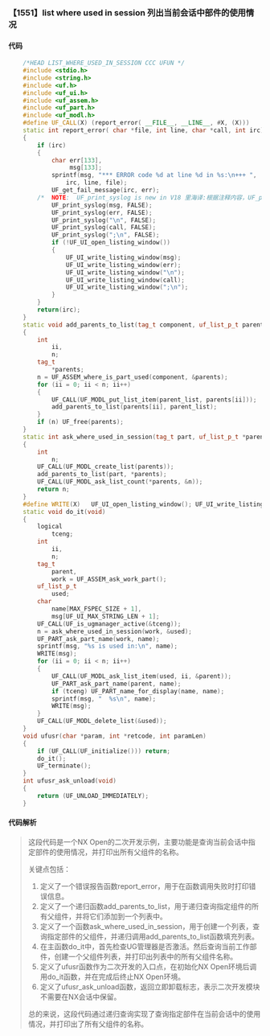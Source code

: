 ### 【1551】list where used in session 列出当前会话中部件的使用情况

#### 代码

```cpp
    /*HEAD LIST_WHERE_USED_IN_SESSION CCC UFUN */  
    #include <stdio.h>  
    #include <string.h>  
    #include <uf.h>  
    #include <uf_ui.h>  
    #include <uf_assem.h>  
    #include <uf_part.h>  
    #include <uf_modl.h>  
    #define UF_CALL(X) (report_error( __FILE__, __LINE__, #X, (X)))  
    static int report_error( char *file, int line, char *call, int irc)  
    {  
        if (irc)  
        {  
            char err[133],  
                 msg[133];  
            sprintf(msg, "*** ERROR code %d at line %d in %s:\n+++ ",  
                irc, line, file);  
            UF_get_fail_message(irc, err);  
        /*  NOTE:  UF_print_syslog is new in V18 里海译:根据注释内容，UF_print_syslog 是 V18 新增的函数。 */  
            UF_print_syslog(msg, FALSE);  
            UF_print_syslog(err, FALSE);  
            UF_print_syslog("\n", FALSE);  
            UF_print_syslog(call, FALSE);  
            UF_print_syslog(";\n", FALSE);  
            if (!UF_UI_open_listing_window())  
            {  
                UF_UI_write_listing_window(msg);  
                UF_UI_write_listing_window(err);  
                UF_UI_write_listing_window("\n");  
                UF_UI_write_listing_window(call);  
                UF_UI_write_listing_window(";\n");  
            }  
        }  
        return(irc);  
    }  
    static void add_parents_to_list(tag_t component, uf_list_p_t parent_list)  
    {  
        int  
            ii,  
            n;  
        tag_t  
            *parents;  
        n = UF_ASSEM_where_is_part_used(component, &parents);  
        for (ii = 0; ii < n; ii++)  
        {  
            UF_CALL(UF_MODL_put_list_item(parent_list, parents[ii]));  
            add_parents_to_list(parents[ii], parent_list);  
        }  
        if (n) UF_free(parents);  
    }  
    static int ask_where_used_in_session(tag_t part, uf_list_p_t *parents)  
    {  
        int  
            n;  
        UF_CALL(UF_MODL_create_list(parents));  
        add_parents_to_list(part, *parents);  
        UF_CALL(UF_MODL_ask_list_count(*parents, &n));  
        return n;  
    }  
    #define WRITE(X)   UF_UI_open_listing_window(); UF_UI_write_listing_window(X)  
    static void do_it(void)  
    {  
        logical  
            tceng;  
        int  
            ii,  
            n;  
        tag_t  
            parent,  
            work = UF_ASSEM_ask_work_part();  
        uf_list_p_t  
            used;  
        char  
            name[MAX_FSPEC_SIZE + 1],  
            msg[UF_UI_MAX_STRING_LEN + 1];  
        UF_CALL(UF_is_ugmanager_active(&tceng));  
        n = ask_where_used_in_session(work, &used);  
        UF_PART_ask_part_name(work, name);  
        sprintf(msg, "%s is used in:\n", name);  
        WRITE(msg);  
        for (ii = 0; ii < n; ii++)  
        {  
            UF_CALL(UF_MODL_ask_list_item(used, ii, &parent));  
            UF_PART_ask_part_name(parent, name);  
            if (tceng) UF_PART_name_for_display(name, name);  
            sprintf(msg, "  %s\n", name);  
            WRITE(msg);  
        }  
        UF_CALL(UF_MODL_delete_list(&used));  
    }  
    void ufusr(char *param, int *retcode, int paramLen)  
    {  
        if (UF_CALL(UF_initialize())) return;  
        do_it();  
        UF_terminate();  
    }  
    int ufusr_ask_unload(void)  
    {  
        return (UF_UNLOAD_IMMEDIATELY);  
    }

```

#### 代码解析

> 这段代码是一个NX Open的二次开发示例，主要功能是查询当前会话中指定部件的使用情况，并打印出所有父组件的名称。
>
> 关键点包括：
>
> 1. 定义了一个错误报告函数report_error，用于在函数调用失败时打印错误信息。
> 2. 定义了一个递归函数add_parents_to_list，用于递归查询指定组件的所有父组件，并将它们添加到一个列表中。
> 3. 定义了一个函数ask_where_used_in_session，用于创建一个列表，查询指定部件的父组件，并递归调用add_parents_to_list函数填充列表。
> 4. 在主函数do_it中，首先检查UG管理器是否激活。然后查询当前工作部件，创建一个父组件列表，并打印出列表中的所有父组件名称。
> 5. 定义了ufusr函数作为二次开发的入口点，在初始化NX Open环境后调用do_it函数，并在完成后终止NX Open环境。
> 6. 定义了ufusr_ask_unload函数，返回立即卸载标志，表示二次开发模块不需要在NX会话中保留。
>
> 总的来说，这段代码通过递归查询实现了查询指定部件在当前会话中的使用情况，并打印出了所有父组件的名称。
>
